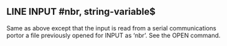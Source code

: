 ## LINE INPUT #nbr, string-variable$

Same as above except that the input is read from a serial communications portor a file previously opened for INPUT as ‘nbr’. See the OPEN command.